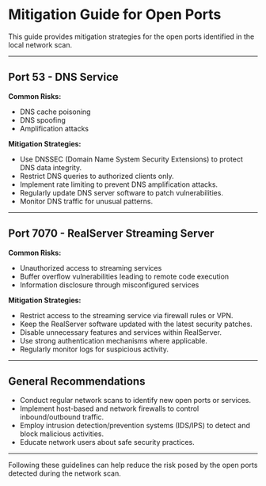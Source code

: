 # Mitigation Guide for Open Ports

This guide provides mitigation strategies for the open ports identified in the local network scan.

---

## Port 53 - DNS Service

**Common Risks:**  
- DNS cache poisoning  
- DNS spoofing  
- Amplification attacks

**Mitigation Strategies:**  
- Use DNSSEC (Domain Name System Security Extensions) to protect DNS data integrity.  
- Restrict DNS queries to authorized clients only.  
- Implement rate limiting to prevent DNS amplification attacks.  
- Regularly update DNS server software to patch vulnerabilities.  
- Monitor DNS traffic for unusual patterns.

---

## Port 7070 - RealServer Streaming Server

**Common Risks:**  
- Unauthorized access to streaming services  
- Buffer overflow vulnerabilities leading to remote code execution  
- Information disclosure through misconfigured services

**Mitigation Strategies:**  
- Restrict access to the streaming service via firewall rules or VPN.  
- Keep the RealServer software updated with the latest security patches.  
- Disable unnecessary features and services within RealServer.  
- Use strong authentication mechanisms where applicable.  
- Regularly monitor logs for suspicious activity.

---

## General Recommendations

- Conduct regular network scans to identify new open ports or services.  
- Implement host-based and network firewalls to control inbound/outbound traffic.  
- Employ intrusion detection/prevention systems (IDS/IPS) to detect and block malicious activities.  
- Educate network users about safe security practices.

---

Following these guidelines can help reduce the risk posed by the open ports detected during the network scan.
